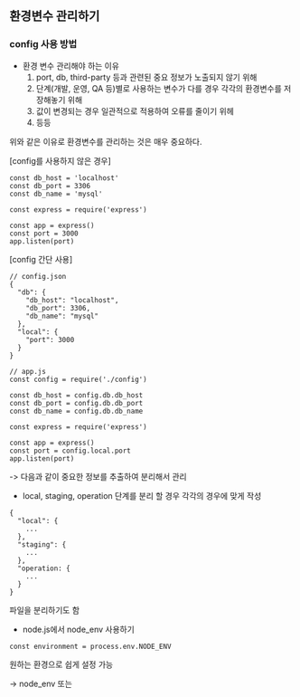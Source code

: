 ## 환경변수 관리하기

### config 사용 방법

* 환경 변수 관리해야 하는 이유
  1. port, db, third-party 등과 관련된 중요 정보가 노출되지 않기 위해
  2. 단계(개발, 운영, QA 등)별로 사용하는 변수가 다를 경우 각각의 환경변수를 저장해놓기 위해
  3. 값이 변경되는 경우 일관적으로 적용하여 오류를 줄이기 위헤
  4. 등등

위와 같은 이유로 환경변수를 관리하는 것은 매우 중요하다.

[config를 사용하지 않은 경우]
```
const db_host = 'localhost'
const db_port = 3306
const db_name = 'mysql'

const express = require('express')

const app = express()
const port = 3000
app.listen(port)
```

[config 간단 사용]
```
// config.json
{
  "db": {
    "db_host": "localhost",
    "db_port": 3306, 
    "db_name": "mysql"
  },
  "local": {
    "port": 3000
  }
}

// app.js
const config = require('./config')

const db_host = config.db.db_host
const db_port = config.db.db_port
const db_name = config.db.db_name

const express = require('express')

const app = express()
const port = config.local.port
app.listen(port)
```
-> 다음과 같이 중요한 정보를 추출하여 분리해서 관리

* local, staging, operation 단계를 분리 할 경우 각각의 경우에 맞게 작성  
```
{
  "local": {
    ...
  },
  "staging": {
    ...
  },
  "operation: {
    ...
  }
}
```
파일을 분리하기도 함

* node.js에서 node_env 사용하기 
```
const environment = process.env.NODE_ENV
```
원하는 환경으로 쉽게 설정 가능 

-> node_env 또는 
